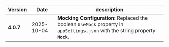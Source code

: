 | Version | Date | description |
|---|---|---|
| **4.0.7** | 2025-10-04 | **Mocking Configuration:** Replaced the boolean `UseMock` property in `appSettings.json` with the string property **`Mock`**. |
